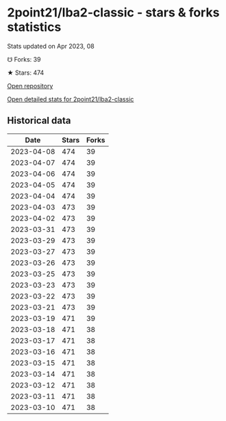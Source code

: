 # 2point21/lba2-classic - stars & forks statistics

Stats updated on Apr 2023, 08

☋ Forks: 39

★ Stars: 474

[Open repository](https://github.com/2point21/lba2-classic)

[Open detailed stats for 2point21/lba2-classic](https://reviewgithub.com/rep/2point21/lba2-classic)

## Historical data
| Date | Stars | Forks |
|------|-------|-------|
| 2023-04-08 | 474 | 39 | 
| 2023-04-07 | 474 | 39 | 
| 2023-04-06 | 474 | 39 | 
| 2023-04-05 | 474 | 39 | 
| 2023-04-04 | 474 | 39 | 
| 2023-04-03 | 473 | 39 | 
| 2023-04-02 | 473 | 39 | 
| 2023-03-31 | 473 | 39 | 
| 2023-03-29 | 473 | 39 | 
| 2023-03-27 | 473 | 39 | 
| 2023-03-26 | 473 | 39 | 
| 2023-03-25 | 473 | 39 | 
| 2023-03-23 | 473 | 39 | 
| 2023-03-22 | 473 | 39 | 
| 2023-03-21 | 473 | 39 | 
| 2023-03-19 | 471 | 39 | 
| 2023-03-18 | 471 | 38 | 
| 2023-03-17 | 471 | 38 | 
| 2023-03-16 | 471 | 38 | 
| 2023-03-15 | 471 | 38 | 
| 2023-03-14 | 471 | 38 | 
| 2023-03-12 | 471 | 38 | 
| 2023-03-11 | 471 | 38 | 
| 2023-03-10 | 471 | 38 | 

